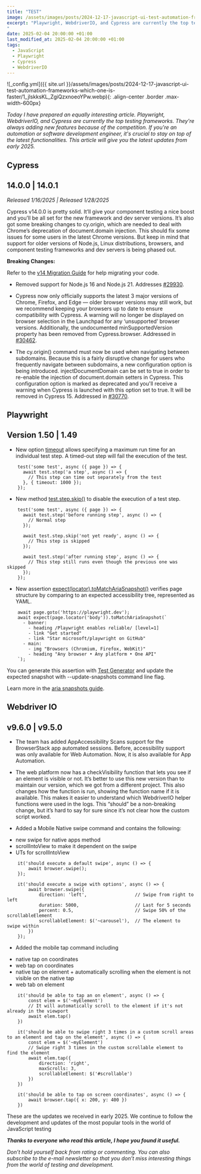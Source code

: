 ```yaml
---
title: "TEST"
image: /assets/images/posts/2024-12-17-javascript-ui-test-automation-frameworks-which-one-is-faster/1_jlskksKL_ZgiQzxnoeoYPw.webp
excerpt: "Playwright, WebdriverIO, and Cypress are currently the top testing frameworks. They're always adding new features because of the competition. If you're an automation or software development engineer, it's crucial to stay on top of the latest functionalities. This article will give you the latest updates from early 2025....
"
date: 2025-02-04 20:00:00 +01:00
last_modified_at: 2025-02-04 20:00:00 +01:00
tags:
  - JavaScript
  - Playwright
  - Cypress
  - WebdriverIO
---
```


![_config.yml]({{ site.url }}/assets/images/posts/2024-12-17-javascript-ui-test-automation-frameworks-which-one-is-faster/1_jlskksKL_ZgiQzxnoeoYPw.webp){: .align-center .border .max-width-600px}

*Today I have prepared an equally interesting article. Playwright, WebdriverIO, and Cypress are currently the top testing frameworks. They're always adding new features because of the competition. If you're an automation or software development engineer, it's crucial to stay on top of the latest functionalities. This article will give you the latest updates from early 2025.*

## Cypress

## 14.0.0 | 14.0.1

*Released 1/16/2025 | Released 1/28/2025*

Cypress v14.0.0 is pretty solid. It’ll give your component testing a nice boost and you’ll be all set for the new framework and dev server versions. It’s also got some breaking changes to cy.origin, which are needed to deal with Chrome’s deprecation of document.domain injection. This should fix some issues for some users in the latest Chrome versions. But keep in mind that support for older versions of Node.js, Linux distributions, browsers, and component testing frameworks and dev servers is being phased out.

**Breaking Changes:**

Refer to the [v14 Migration Guide](https://docs.cypress.io/app/references/migration-guide#Migrating-to-Cypress-140) for help migrating your code.

* Removed support for Node.js 16 and Node.js 21. Addresses [#29930](https://github.com/cypress-io/cypress/issues/29930).

* Cypress now only officially supports the latest 3 major versions of Chrome, Firefox, and Edge — older browser versions may still work, but we recommend keeping your browsers up to date to ensure compatibility with Cypress. A warning will no longer be displayed on browser selection in the Launchpad for any ‘unsupported’ browser versions. Additionally, the undocumented minSupportedVersion property has been removed from Cypress.browser. Addressed in [#30462](https://github.com/cypress-io/cypress/pull/30462).

* The cy.origin() command must now be used when navigating between subdomains. Because this is a fairly disruptive change for users who frequently navigate between subdomains, a new configuration option is being introduced. injectDocumentDomain can be set to true in order to re-enable the injection of document.domain setters in Cypress. This configuration option is marked as deprecated and you'll receive a warning when Cypress is launched with this option set to true. It will be removed in Cypress 15. Addressed in [#30770](https://github.com/cypress-io/cypress/pull/30770).

## Playwright

## Version 1.50 | 1.49

* New option [timeout](https://playwright.dev/docs/api/class-test#test-step-option-timeout) allows specifying a maximum run time for an individual test step. A timed-out step will fail the execution of the test.
```
    test('some test', async ({ page }) => {
      await test.step('a step', async () => {
        // This step can time out separately from the test
      }, { timeout: 1000 });
    });
```
* New method [test.step.skip()](https://playwright.dev/docs/api/class-test#test-step-skip) to disable the execution of a test step.
```
    test('some test', async ({ page }) => {
      await test.step('before running step', async () => {
        // Normal step
      });
    
      await test.step.skip('not yet ready', async () => {
        // This step is skipped
      });
    
      await test.step('after running step', async () => {
        // This step still runs even though the previous one was skipped
      });
    });​
```
* New assertion [expect(locator).toMatchAriaSnapshot()](https://playwright.dev/docs/api/class-locatorassertions#locator-assertions-to-match-aria-snapshot) verifies page structure by comparing to an expected accessibility tree, represented as YAML.
```
    await page.goto('https://playwright.dev');
    await expect(page.locator('body')).toMatchAriaSnapshot(`
      - banner:
        - heading /Playwright enables reliable/ [level=1]
        - link "Get started"
        - link "Star microsoft/playwright on GitHub"
      - main:
        - img "Browsers (Chromium, Firefox, WebKit)"
        - heading "Any browser • Any platform • One API"
    `);
```
You can generate this assertion with [Test Generator](https://playwright.dev/docs/codegen) and update the expected snapshot with --update-snapshots command line flag.

Learn more in the [aria snapshots guide](https://playwright.dev/docs/aria-snapshots).

## Webdriver IO

## v9.6.0 | v9.5.0

* The team has added AppAccessibility Scans support for the BrowserStack app automated sessions. Before, accessibility support was only available for Web Automation. Now, it is also available for App Automation.

* The web platform now has a checkVisibility function that lets you see if an element is visible or not. It’s better to use this new version than to maintain our version, which we got from a different project. This also changes how the function is run, showing the function name if it is available. This makes it easier to understand which WebdriverIO helper functions were used in the logs. This “should” be a non-breaking change, but it’s hard to say for sure since it’s not clear how the custom script worked.

* Added a Mobile Native swipe command and contains the following:
- new swipe for native apps method
- scrollIntoView to make it dependent on the swipe
- UTs for scrollIntoView
```
    it('should execute a default swipe', async () => {
        await browser.swipe();
    });
    
    it('should execute a swipe with options', async () => {
        await browser.swipe({
            direction: 'left',                  // Swipe from right to left
            duration: 5000,                     // Last for 5 seconds
            percent: 0.5,                       // Swipe 50% of the scrollableElement
            scrollableElement: $('~carousel'),  // The element to swipe within
        })
    });
```
* Added the mobile tap command including
- native tap on coordinates
- web tap on coordinates
- native tap on element + automatically scrolling when the element is not visible on the native tap
- web tab on element
```
    it('should be able to tap an on element', async () => {
        const elem = $('~myElement')
        // It will automatically scroll to the element if it's not already in the viewport
        await elem.tap()
    })
    
    it('should be able to swipe right 3 times in a custom scroll areas to an element and tap on the element', async () => {
        const elem = $('~myElement')
        // Swipe right 3 times in the custom scrollable element to find the element
        await elem.tap({
            direction: 'right',
            maxScrolls: 3,
            scrollableElement: $('#scrollable')
        })
    })
    
    it('should be able to tap on screen coordinates', async () => {
        await browser.tap({ x: 200, y: 400 })
    })
```
These are the updates we received in early 2025. We continue to follow the development and updates of the most popular tools in the world of JavaScript testing

***Thanks to everyone who read this article, I hope you found it useful.***

*Don’t hold yourself back from rating or commenting. You can also subscribe to the e-mail newsletter so that you don’t miss interesting things from the world of testing and development.*
